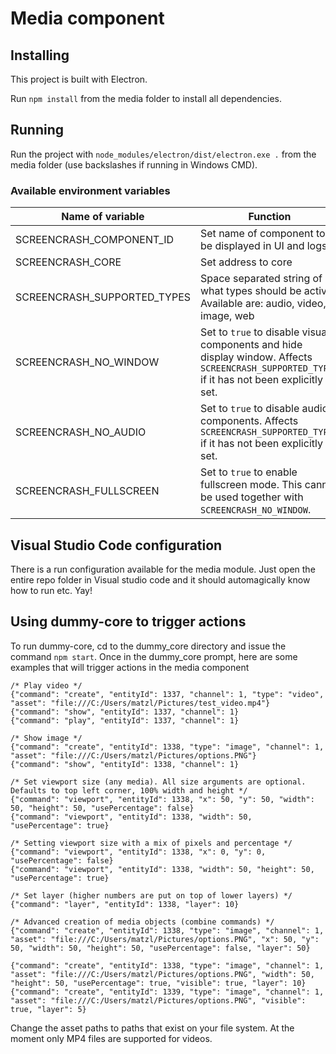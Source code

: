# Media component

## Installing
This project is built with Electron.

Run ```npm install``` from the media folder to install all dependencies.

## Running
Run the project with ```node_modules/electron/dist/electron.exe .``` from the media folder (use backslashes if running in Windows CMD).

### Available environment variables
| Name of variable            | Function                                                                                                                                     | Default value             |
| --------------------------- | -------------------------------------------------------------------------------------------------------------------------------------------- | ------------------------- |
| SCREENCRASH_COMPONENT_ID    | Set name of component to be displayed in UI and logs                                                                                         | Random string of 16 chars |
| SCREENCRASH_CORE            | Set address to core                                                                                                                          | localhost:8001            |
| SCREENCRASH_SUPPORTED_TYPES | Space separated string of what types should be active. Available are: audio, video, image, web                                               | All available types       |
| SCREENCRASH_NO_WINDOW       | Set to `true` to disable visual components and hide display window. Affects `SCREENCRASH_SUPPORTED_TYPES` if it has not been explicitly set. | false                     |
| SCREENCRASH_NO_AUDIO        | Set to `true` to disable audio components. Affects `SCREENCRASH_SUPPORTED_TYPES` if it has not been explicitly set.                          | false                     |
| SCREENCRASH_FULLSCREEN      | Set to `true` to enable fullscreen mode. This cannot be used together with `SCREENCRASH_NO_WINDOW`.                                          | false                     |

## Visual Studio Code configuration
There is a run configuration available for the media module. Just open the entire repo folder in Visual studio code and
it should automagically know how to run etc. Yay!

## Using dummy-core to trigger actions
To run dummy-core, cd to the dummy_core directory and issue the command ```npm start```.
Once in the dummy_core prompt, here are some examples that will trigger actions in the media component

```
/* Play video */
{"command": "create", "entityId": 1337, "channel": 1, "type": "video", "asset": "file:///C:/Users/matzl/Pictures/test_video.mp4"}
{"command": "show", "entityId": 1337, "channel": 1}
{"command": "play", "entityId": 1337, "channel": 1}

/* Show image */
{"command": "create", "entityId": 1338, "type": "image", "channel": 1, "asset": "file:///C:/Users/matzl/Pictures/options.PNG"}
{"command": "show", "entityId": 1338, "channel": 1}

/* Set viewport size (any media). All size arguments are optional. Defaults to top left corner, 100% width and height */
{"command": "viewport", "entityId": 1338, "x": 50, "y": 50, "width": 50, "height": 50, "usePercentage": false}
{"command": "viewport", "entityId": 1338, "width": 50, "usePercentage": true}

/* Setting viewport size with a mix of pixels and percentage */
{"command": "viewport", "entityId": 1338, "x": 0, "y": 0, "usePercentage": false}
{"command": "viewport", "entityId": 1338, "width": 50, "height": 50, "usePercentage": true}

/* Set layer (higher numbers are put on top of lower layers) */
{"command": "layer", "entityId": 1338, "layer": 10}

/* Advanced creation of media objects (combine commands) */
{"command": "create", "entityId": 1338, "type": "image", "channel": 1, "asset": "file:///C:/Users/matzl/Pictures/options.PNG", "x": 50, "y": 50, "width": 50, "height": 50, "usePercentage": false, "layer": 50}

{"command": "create", "entityId": 1338, "type": "image", "channel": 1, "asset": "file:///C:/Users/matzl/Pictures/options.PNG", "width": 50, "height": 50, "usePercentage": true, "visible": true, "layer": 10}
{"command": "create", "entityId": 1339, "type": "image", "channel": 1, "asset": "file:///C:/Users/matzl/Pictures/options.PNG", "visible": true, "layer": 5}
```

Change the asset paths to paths that exist on your file system. At the moment only MP4 files are supported for videos.
